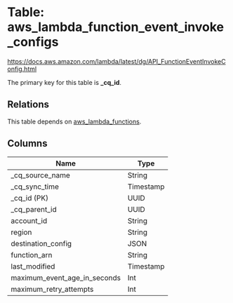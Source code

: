 # Table: aws_lambda_function_event_invoke_configs

https://docs.aws.amazon.com/lambda/latest/dg/API_FunctionEventInvokeConfig.html

The primary key for this table is **_cq_id**.

## Relations

This table depends on [aws_lambda_functions](aws_lambda_functions.md).

## Columns

| Name          | Type          |
| ------------- | ------------- |
|_cq_source_name|String|
|_cq_sync_time|Timestamp|
|_cq_id (PK)|UUID|
|_cq_parent_id|UUID|
|account_id|String|
|region|String|
|destination_config|JSON|
|function_arn|String|
|last_modified|Timestamp|
|maximum_event_age_in_seconds|Int|
|maximum_retry_attempts|Int|